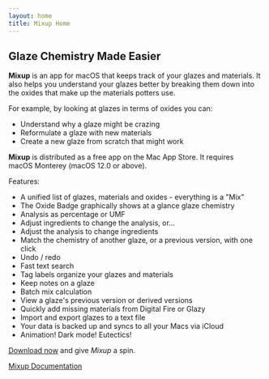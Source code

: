 ```yaml
---
layout: home
title: Mixup Home
---
```

## Glaze Chemistry Made Easier

**Mixup** is an app for macOS that keeps track of your glazes and materials. 
It also helps you understand your glazes better by breaking them down into
the oxides that make up the materials potters use. 

For example, by looking at glazes in terms of oxides you can:
- Understand why a glaze might be crazing
- Reformulate a glaze with new materials
- Create a new glaze from scratch that might work

**Mixup** is distributed as a free app on the Mac App Store. It requires  
macOS Monterey (macOS 12.0 or above).

Features:
- A unified list of glazes, materials and oxides - everything is a "Mix"
- The Oxide Badge graphically shows at a glance glaze chemistry
- Analysis as percentage or UMF
- Adjust ingredients to change the analysis, or...
- Adjust the analysis to change ingredients
- Match the chemistry of another glaze, or a previous version, with one click
- Undo / redo
- Fast text search
- Tag labels organize your glazes and materials
- Keep notes on a glaze
- Batch mix calculation
- View a glaze's previous version or derived versions
- Quickly add missing materials from Digital Fire or Glazy
- Import and export glazes to a text file
- Your data is backed up and syncs to all your Macs via iCloud
- Animation! Dark mode! Eutectics!

[Download now](https://apps.apple.com/us/app/glaze-mixup/id1608421786) and give *Mixup* a spin.

<a class="button" href="/manual">Mixup Documentation</a>
